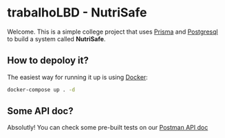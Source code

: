 # trabalhoLBD - NutriSafe
Welcome. This is a simple college project that uses [Prisma](https://www.prisma.io/) and [Postgresql](https://www.postgresql.org/) to build a system called **NutriSafe**.

## How to depoloy it?
The easiest way for running it up is using [Docker](https://www.docker.com/):
```bash
docker-compose up . -d
```
## Some API doc?
Absolutly! You can check some pre-built tests on our [Postman API doc](https://documenter.getpostman.com/view/18339857/2s9YXe8Q5i#f7e8b660-1971-40bd-b96d-b99d812ac04e)
